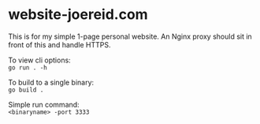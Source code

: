 # website-joereid.com

This is for my simple 1-page personal website. An Nginx proxy should sit in front of this and handle HTTPS.

To view cli options:\
`go run . -h`

To build to a single binary:\
`go build .`

Simple run command:\
`<binaryname> -port 3333`
